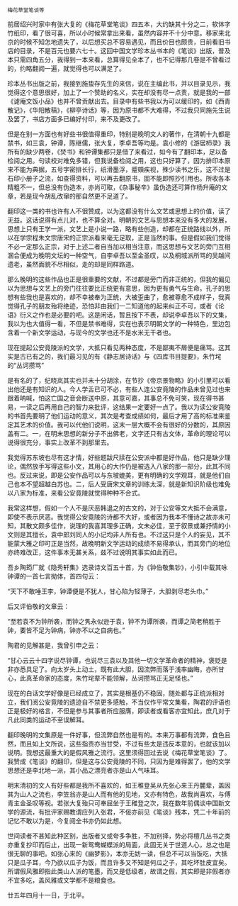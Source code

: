     梅花草堂笔谈等 

   前居绍兴时家中有张大复的《梅花草堂笔谈》四五本，大约缺其十分之二，软体字竹纸印，看了很可喜，所以小时候常拿出来看，虽然内容并不十分中意。移家来北京的时候不知怎地遗失了，以后想买总不容易遇见，而且价目也颇贵，日前看旧书店的目录，不是百元也要六七十。这回中国文学珍本丛书本的《笔谈》出版，普及本只需四角五分，我得到一本来看，总算得见全本了，也不记得那几卷是不曾看过的，约略翻阅一遍，就觉得也可以满足了。

   珍本丛书出版之前，我接到施蛰存先生的来信，说在主编此书，并以目录见示，我觉得这个意思很好，加上了一个赞助的名义，实在却没有尽一点责，就是我的一部《谑庵文饭小品》也并不曾贡献出去。目录中有些书我以为可以缓印的，如《西青散记》，《华阳散稿》，《柳亭诗话》等，因为原书都不大难得，不过我只同施先生说及罢了，书店方面多已编好付印，来不及更改了。

   但是在别一方面也有好些书很值得重印，特别是晚明文人的著作，在清朝十九都是禁书，如三袁，钟谭，陈继儒，张大复，李卓吾等均是。袁小修的《游居杮录》我所有的缺少两卷，《焚书》和钟谭集都只是借了来看过，如今有了翻印本，足以备检阅之用。句读校对难免多错，但我说备检阅之用，这也只好算了，因为排印本原来不能为典据，五号字密排长行，纸滑墨浮，蹙頞疾视，殊少读书之乐，这不过是石印小册子之流，如查得资料，可以再去翻原书，固不能即照抄引用也。所收各本精粗不一，但总没有伪造本，亦尚可取，《杂事秘辛》虽伪造还可算作杨升庵的文章，若是现今胡乱改窜的那自然更不足道了。

   翻印这一类的书也许有人不很赞成，以为这都没有什么文艺或思想上的价值，读了无益。这话说得有点儿对，也不算全对。明朝的文艺与思想本来没有多大的发展，思想上只有王学一派，文艺上是小说一路，略有些创造，却都在正统路线以外，所以在学宗程朱文宗唐宋的正宗派看来毫无足取，正是当然的事。但是假如我们觉得不必一定那么正宗，对于上述二者自当加以相当注意，而这思想与文艺的旁门互相溷合便成为晚明文坛的一种空气，自李卓吾以至金圣叹，以及桐城派所骂的吴越间遗老，虽然面貌不尽相似，走的却是同样路道。

   那么晚明的这些作品也正是很重要的文献，不过都是旁门而非正统的，但我的偏见以为思想与文艺上的旁门往往要比正统更有意思，因为更有勇气与生命。孔子的思想有些我也是喜欢的，却不幸被奉为正统，大被歪曲了，愈被尊愈不成样子，我真觉得孔子的朋友殆将绝迹，恐怕非由我们一二知道他的起来纠正不可，或者《论语》衍义之作也是必要的吧。这是闲话，暂且按下不表，却说李卓吾以下的文集，我以为也大值得一看，不但是禁书难得，实在也表示明朝文学的一种特色，里边包含着一个新文学运动，与现今的文学也还不是水米无干者也。

   现在提起公安竟陵派的文学，大抵只看见两种态度，不是鄙夷不屑便是痛骂。这其实是古已有之的，我们最习见的有《静志居诗话》与《四库书目提要》，朱竹垞的“丛诃攒骂”

   是有名的了，纪晓岚其实也并未十分胡涂，在节抄《帝京景物略》的小引里可以看出他还是有知识的人。今人学舌已可不必，有些人连公安竟陵的作品未曾见过也来跟着呐喊，怕这亡国之音会断送中原，其意可嘉，其事总不免可笑，现在得书甚易，一读之后再用自己的智力来批评，这结果一定要好一点了。我以为读公安竟陵的书首先要明了他们运动的意义，其次是考查成绩如何，最后才用了高的标准来鉴定其艺术的价值。我可以代他们说明，这末一层大概不会有很好的分数的，其原因盖有二。一，在明末思想的新分子不出佛老，文字还只有古文体，革命的理论可以说得很充分，事实上改革不到那里去。

   我觉得苏东坡也尽有这才情，好些题跋尺牍在公安派中都是好作品，他只是缺少理论，偶然放手写得这些小文，其用心的大作仍是被选入八家的那一部分，此其不同也。反过来说，即是公安作品可以与东坡媲美，更有明确的文学观耳，就是他们自己也本不望超越白苏也。二，后人受唐宋文章的训练太深，就是新知识阶级也难免以八家为标准，来看公安竟陵就觉得种种不合式。

   我常这样想，假如一个人不是厌恶韩退之的古文的，对于公安等文大抵不会满意，即使不表示厌恶。我觉得公安竟陵的诗都不大好，或者因为我本不懂诗之故亦未可知，其散文颇多佳作，说理的我喜其理多正确，文未必佳，至于叙景或兼抒情的小文则是其擅长，袁中郎刘同人的小记均非人所有也。不过这只是个人的妄见，其不能蒙大雅之印可正是当然，故晚明新文学运动的成绩不易得承认，而其旁门的地位亦终难改正，这件事本无甚关系，兹不过说明其事实如此而已。

   吾乡陶筠厂就《隐秀轩集》选录诗文百五十首，为《钟伯敬集钞》，小引中载其咏钟谭的一首七言拗体，首四句云：

   “天下不敢唾王李，钟谭便是不犹人，甘心陷为轻薄子，大胆剥尽老头巾。”

   后又评伯敬的文章云：

   “至若袁不为钟所袭，而钟之隽永似逊于袁，钟不为谭所袭，而谭之简老稍胜于钟，要皆不足为钟病，钟亦不以之自病也。”

   陶君的见解甚是，我曾引申之云：

   “甘心云云十四字说尽钟谭，也说尽三袁以及其他一切文学革命者的精神，褒贬是非亦悉具足了。向太岁头上动土，既有此大胆，因流弊而落于浅率幽晦，亦所甘心，此真革命家的态度，朱竹垞辈不能领解，丛诃攒骂正无足怪也。”

   现在的白话文学好像是已经成立了，其实是根基仍不稳固，随处都与正统派相对立，我们阅公安竟陵的遗迹自不禁更多感触，不当仅作平常文集看，陶君的评语也正是极好的格言，不但是参与其事者所应服膺，即读者或看客亦宜知此，庶几对于凡此同类的运动不至误解耳。

   翻印晚明的文集原是一件好事，但流弊自然也是有的。本来万事都有流弊，食色且然，而且如上文所说，这些指责亦当甘受，不过有些太是违反本意的，也就该加以说明。我想这最重大的是假风雅之流行。这里须得回过去说《梅花草堂笔谈》了。我赞成《笔谈》的翻印，但是这与公安竟陵的不同，只因为是难得罢了，他的文学思想还是李北地一派，其小品之漂亮者亦是山人气味耳。

   明末清初的文人有好些都是我所不喜欢的，如王稚登吴从先张心来王丹麓辈，盖因其为山人之流也，李笠翁亦是山人而有他的见地，文亦有特色，故我尚喜欢，与傅青主金圣叹等视。若张大复殆只可奉屈坐于王稚登之次，我在数年前偶谈中国新文学的源流，有批评家赐教谓应列入张君，不佞亦前见《笔谈》残本，凭二十年前的记忆不敢以为是，今复阅全书亦仍如此想。

   世间读者不甚知此种区别，出版者又或夸多争胜，不加别择，势必将檀几丛书之类亦重复抄印而后止，出现一新鸳鸯蝴蝶派的局面，此固无关于世道人心，总之也是很无聊的事吧。如张心来的《幽梦影》，本亦无妨一读，但总不可以当饭吃，大抵只是瓜子耳，今乃欲以瓜子为饭，而且许多又不知是何瓜之子，其吃坏肚皮宜矣。所谓假风雅即指此类山人派的笔墨，而又是低级者，故谓之假，其实即是非假者亦不宜多吃，盖风雅或文学都不是粮食也。

   廿五年四月十一日，于北平。

